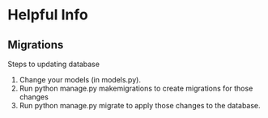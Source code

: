 # Helpful Info

## Migrations

Steps to updating database

1. Change your models (in models.py).
2. Run python manage.py makemigrations to create migrations for those changes
3. Run python manage.py migrate to apply those changes to the database.

